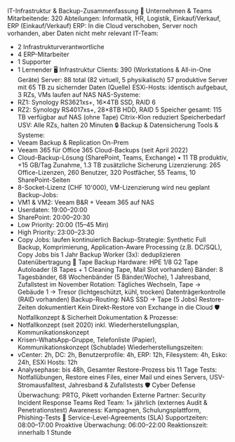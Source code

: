 IT-Infrastruktur & Backup-Zusammenfassung
👥 Unternehmen & Teams
Mitarbeitende: 320
Abteilungen: Informatik, HR, Logistik, Einkauf/Verkauf, ERP (Einkauf/Verkauf)
ERP: In die Cloud verschoben, Server noch vorhanden, aber Daten nicht mehr relevant
IT-Team:
  - 2 Infrastrukturverantwortliche
  - 4 ERP-Mitarbeiter
  - 1 Supporter
  - 1 Lernender
🖥️ Infrastruktur
Clients: 390 (Workstations & All-in-One Geräte)
Server: 88 total (82 virtuell, 5 physikalisch)
57 produktive Server mit 65 TB zu sichernder Daten (Quelle)
ESXi-Hosts: identisch aufgebaut, 3 RZs, VMs laufen auf NAS
NAS-Systeme:
  - RZ1: Synology RS3621xs+, 16×4TB SSD, RAID 6
  - RZ2: Synology RS4017xs+, 28×8TB HDD, RAID 5
Speicher gesamt: 115 TB verfügbar auf NAS (ohne Tape)
Citrix-Klon reduziert Speicherbedarf
USV: Alle RZs, halten 20 Minuten
🔒 Backup & Datensicherung
Tools & Systeme:
  - Veeam Backup & Replication On-Prem
  - Veeam 365 für Office 365 Cloud-Backups (seit April 2022)
  - Cloud-Backup-Lösung (SharePoint, Teams, Exchange)
    • 11 TB produktiv, +15 GB/Tag Zunahme, 1.3 TB zusätzliche Sicherung
Lizenzierung: 265 Office-Lizenzen, 260 Benutzer, 320 Postfächer, 55 Teams, 10 SharePoint-Seiten
  - 8-Socket-Lizenz (CHF 10'000), VM-Lizenzierung wird neu geplant
Backup-Jobs:
  - VM1 & VM2: Veeam B&R + Veeam 365 auf NAS
  - Userdaten: 19:00–20:00
  - SharePoint: 20:00–20:30
  - Low Priority: 20:00 (15–45 Min)
  - High Priority: 23:00–23:30
  - Copy Jobs: laufen kontinuierlich
Backup-Strategie: Synthetic Full Backup, Komprimierung, Application-Aware Processing (z.B. DC/SQL), Copy Jobs bis 1 Jahr
Backup Worker (3x): deduplizieren Datenübertragung
📼 Tape Backup
Hardware: HPE 1/8 G2 Tape Autoloader (8 Tapes + 1 Cleaning Tape, Mail Slot vorhanden)
Bänder: 8 Tagesbänder, 68 Wochenbänder (5 Bänder/Woche), 1 Jahresband, Zufallstest im November
Rotation: Tägliches Wechseln, Tape → Gebäude 1 → Tresor (lichtgeschützt, kühl, trocken)
Datenträgerkontrolle (RAID vorhanden)
Backup-Routing: NAS SSD → Tape (5 Jobs)
Restore-Zeiten dokumentiert
Kein Direkt-Restore von Exchange in die Cloud
🛡️ Notfallkonzept & Sicherheit
Dokumentation & Prozesse:
  - Notfallkonzept (seit 2020) inkl. Wiederherstellungsplan, Kommunikationskonzept
  - Krisen-WhatsApp-Gruppe, Telefonliste (Papier), Kommunikationskonzept (Schublade)
Wiederherstellungszeiten:
  - vCenter: 2h, DC: 2h, Benutzerprofile: 4h, ERP: 12h, Filesystem: 4h, Esko: 24h, ESXi Hosts: 12h
  - Analysephase: bis 48h, Gesamter Restore-Prozess bis 11 Tage
Tests: Notfallübungen, Restore eines Files, einer Mail und eines Servers, USV-Stromausfalltest, Jahresband & Zufallstests
🛡️ Cyber Defense
Überwachung: PRTG, Pikett vorhanden
Externe Partner: Security Incident Response Teams
Red Team: 1× jährlich (externes Audit & Penetrationstest)
Awareness: Kampagnen, Schulungsplattform, Phishing-Tests
📜 Service-Level-Agreements (SLA)
Supportzeiten: 08:00–17:00
Proaktive Überwachung: 06:00–22:00
Reaktionszeit: innerhalb 1 Stunde

